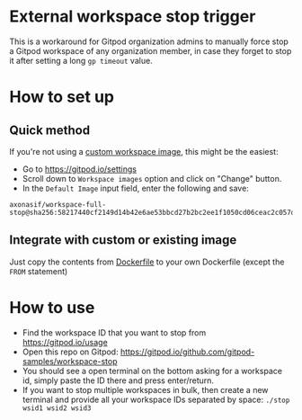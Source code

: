 # External workspace stop trigger

This is a workaround for Gitpod organization admins to manually force stop a Gitpod workspace of any organization member, in case they forget to stop it after setting a long `gp timeout` value.

# How to set up

## Quick method

If you're not using a [custom workspace image](https://www.gitpod.io/docs/configure/workspaces/workspace-image#configuring-a-workspace-image), this might be the easiest:
- Go to https://gitpod.io/settings
- Scroll down to `Workspace images` option and click on "Change" button.
- In the `Default Image` input field, enter the following and save:
```
axonasif/workspace-full-stop@sha256:58217440cf2149d14b42e6ae53bbcd27b2bc2ee1f1050cd06ceac2c057d05f7e
```

## Integrate with custom or existing image

Just copy the contents from [Dockerfile](./Dockerfile) to your own Dockerfile (except the `FROM` statement)

# How to use

- Find the workspace ID that you want to stop from https://gitpod.io/usage
- Open this repo on Gitpod: https://gitpod.io/github.com/gitpod-samples/workspace-stop
- You should see a open terminal on the bottom asking for a workspace id, simply paste the ID there and press enter/return.
- If you want to stop multiple workspaces in bulk, then create a new terminal and provide all your workspace IDs separated by space: `./stop wsid1 wsid2 wsid3`

